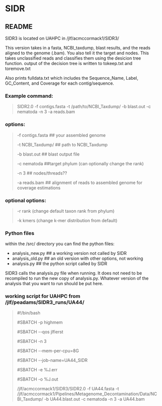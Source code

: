 # SIDR
## README ##

SIDR3 is located on UAHPC in /jlf/acmccormack1/SIDR3/

This version takes in a fasta, NCBI_taxdump, blast results, and the reads aligned to the genome (.bam). You also tell it the target and nodes.
This takes unclassified reads and classifies them using the desicion tree function. 
output of the decision tree is written to tokeep.txt and toremove.txt 

Also prints fulldata.txt which includes the Sequence_Name, Label, GC_Content, and Coverage for each contig/sequence. 



### Example command: 
> SIDR2.0 -f contigs.fasta -t /path/to/NCBI_Taxdump/ -b blast.out -c nematoda -n 3 -a reads.bam 

### options:
> -f contigs.fasta ## your assembled genome
> 
> -t NCBI_Taxdump/  ## path to NCBI_Taxdump
> 
> -b blast.out  ## blast output file
> 
> -c nematoda ##target phylum (can optionally change the rank)
> 
> -n 3 ## nodes/threads??
> 
> -a reads.bam ## alignment of reads to assembled genome for coverage estimations

### optional options:
> -r rank (change default taxon rank from phylum)
> 
> -k kmers (change k-mer distribution from default)





### Python files
within the /src/ directory you can find the python files:
- analysis_new.py ## a working version not called by SIDR
- analysis_old.py ## an old version with other options, not working
- analysis.py ## the python script called by SIDR


SIDR3 calls the analysis.py file when running. It does not need to be recompiled to run the new copy of analysis.py. 
Whatever version of the analysis that you want to run should be put here. 


### working script for UAHPC from /jlf/peadams/SIDR3_runs/UA44/
> #!/bin/bash
> 
> #SBATCH -p highmem
> 
> #SBATCH --qos jlfierst
> 
> #SBATCH -n 3
> 
> #SBATCH --mem-per-cpu=8G
> 
> #SBATCH --job-name=UA44_SIDR
> 
> #SBATCH -e %J.err
> 
> #SBATCH -o %J.out
>
>
> /jlf/acmccormack1/SIDR3/SIDR2.0 -f UA44.fasta -t /jlf/acmccormack1/Pipelines/Metagenome_Decontamination/Data/NCBI_Taxdump/ -b UA44.blast.out -c nematoda -n 3 -a UA44.bam



